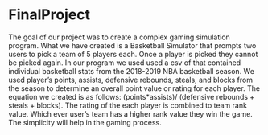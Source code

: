 # FinalProject
The goal of our project was to create a complex gaming simulation program. What we have created is a Basketball Simulator that prompts two users to pick a team of 5 players each. Once a player is picked they cannot be picked again. In our program we used used a csv of that contained individual basketball stats from the 2018-2019 NBA basketball season. We used player’s points, assists, defensive rebounds, steals, and blocks from the season to determine an overall point value or rating for each player. The equation we created is as follows: (points*assists)/ (defensive rebounds + steals + blocks). The rating of the each player is combined to team rank value. Which ever user’s team has a higher rank value they win the game. The simplicity will help in the gaming process.

